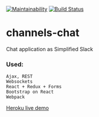[![Maintainability](https://api.codeclimate.com/v1/badges/1ef557e326978c9a0012/maintainability)](https://codeclimate.com/github/CoraloReef/channels-chat/maintainability)
[![Build Status](https://travis-ci.org/CoraloReef/channels-chat.svg?branch=master)](https://travis-ci.org/CoraloReef/channels-chat)

# channels-chat

Chat application as Simplified Slack

### Used:
```
Ajax, REST
Websockets
React + Redux + Forms
Bootstrap on React
Webpack
```

[Heroku live demo](https://calm-dusk-81774.herokuapp.com/)
